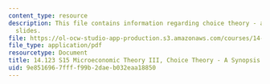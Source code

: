 ```yaml
---
content_type: resource
description: This file contains information regarding choice theory - a synopsis lecture
  slides.
file: https://ol-ocw-studio-app-production.s3.amazonaws.com/courses/14-123-microeconomic-theory-iii-spring-2015/9e8516967ffff99b2daeb032eaa18850_MIT14_123S15_choice.pdf
file_type: application/pdf
resourcetype: Document
title: 14.123 S15 Microeconomic Theory III, Choice Theory - A Synopsis Lecture Slides
uid: 9e851696-7fff-f99b-2dae-b032eaa18850
---
```

